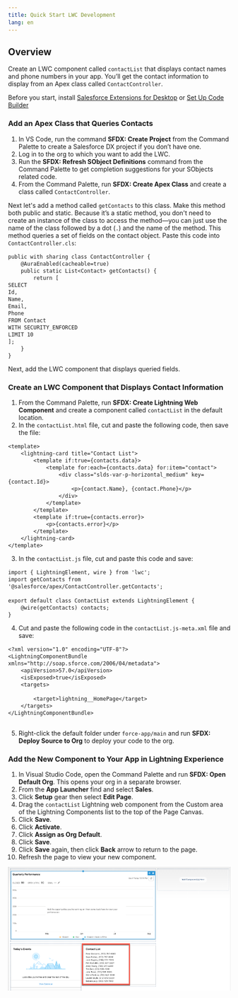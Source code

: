 ```yaml
---
title: Quick Start LWC Development
lang: en
---
```


## Overview
Create an LWC component called `contactList` that displays contact names and phone numbers in your app. You’ll get the contact information to display from an Apex class called `ContactController`.

Before you start, install [Salesforce Extensions for Desktop](./en/vscode-desktop/install) or [Set Up Code Builder](./en/codebuilder/cb-setup)

### Add an Apex Class that Queries Contacts
1. In VS Code, run the command **SFDX: Create Project** from the Command Palette to create a Salesforce DX project if you don’t have one.
2. Log in to the org to which you want to add the LWC.
3. Run the **SFDX: Refresh SObject Definitions** command from the Command Palette to get completion suggestions for your SObjects related code.
4. From the Command Palette, run **SFDX: Create Apex Class** and create a class called `ContactController`.

Next let's add a method called `getContacts` to this class. Make this method both public and static. Because it’s a static method, you don't need to create an instance of the class to access the method—you can just use the name of the class followed by a dot (`.`) and the name of the method. This method queries a set of fields on the contact object. Paste this code into `ContactController.cls`:


```
public with sharing class ContactController {
    @AuraEnabled(cacheable=true)
    public static List<Contact> getContacts() {
        return [
SELECT 
Id, 
Name, 
Email, 
Phone 
FROM Contact 
WITH SECURITY_ENFORCED 
LIMIT 10
];
    }
}

```
Next, add the LWC component that displays queried fields.

### Create an LWC Component that Displays Contact Information
1. From the Command Palette, run **SFDX: Create Lightning Web Component** and create a component called `contactList` in the default location.
2. In the `contactList.html` file, cut and paste the following code, then save the file:

```
<template>
    <lightning-card title="Contact List">
        <template if:true={contacts.data}>
            <template for:each={contacts.data} for:item="contact">
                <div class="slds-var-p-horizontal_medium" key={contact.Id}>
                    <p>{contact.Name}, {contact.Phone}</p>
                </div>
            </template>
        </template>
        <template if:true={contacts.error}>
            <p>{contacts.error}</p>
        </template>
    </lightning-card>
</template>

```
3. In the `contactList.js` file, cut and paste this code and save:

```
import { LightningElement, wire } from 'lwc';
import getContacts from '@salesforce/apex/ContactController.getContacts';

export default class ContactList extends LightningElement {
    @wire(getContacts) contacts;
}
```
4. Cut and paste the following code in the `contactList.js-meta.xml` file and save:
   
```
<?xml version="1.0" encoding="UTF-8"?>
<LightningComponentBundle xmlns="http://soap.sforce.com/2006/04/metadata">
 	<apiVersion>57.0</apiVersion>
 	<isExposed>true</isExposed>
 	<targets>

   		<target>lightning__HomePage</target>
 	</targets>
</LightningComponentBundle>
  
```
5. Right-click the default folder under `force-app/main` and run **SFDX: Deploy Source to Org** to deploy your code to the org.

### Add the New Component to Your App in Lightning Experience
1. In Visual Studio Code, open the Command Palette and run **SFDX: Open Default Org**.
   This opens your org in a separate browser.
2. From the **App Launcher** find and select **Sales**.
3. Click **Setup** gear then select **Edit Page**.
4. Drag the `contactList` Lightning web component from the Custom area of the Lightning Components list to the top of the Page Canvas. 
5. Click **Save**.
6. Click **Activate**.
7. Click **Assign as Org Default**.
8. Click **Save**.
9. Click **Save** again, then click **Back** arrow to return to the page.
10. Refresh the page to view your new component.

![PNG showing LWC component](../../images/../../images/contact_lwc.png)
